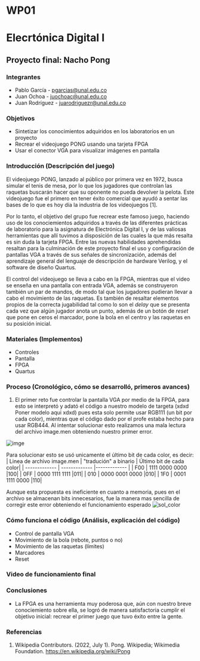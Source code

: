 # WP01

# Elecrtónica Digital I
## Proyecto final: Nacho Pong

### Integrantes

- Pablo García - pgarcias@unal.edu.co
- Juan Ochoa - juochoac@unal.edu.co
- Juan Rodríguez - juarodriguezr@unal.edu.co

### Objetivos

- Sintetizar los conocimientos adquiridos en los laboratorios en un proyecto
- Recrear el videojuego PONG usando una tarjeta FPGA
- Usar el conector VGA para visualizar imágenes en pantalla

### Introducción (Descripción del juego)

El videojuego PONG, lanzado al público por primera vez en 1972, busca simular el tenis de mesa, por lo que los jugadores que controlan las raquetas buscarán hacer que su oponente no pueda devolver la pelota. Este videojuego fue el primero en tener éxito comercial que ayudó a sentar las bases de lo que es hoy día la industria de los videojuegos [1].

Por lo tanto, el objetivo del grupo fue recrear este famoso juego, haciendo uso de los conociemientos adquiridos a través de las diferentes prácticas de laboratorio para la asignatura de Electrónica Digital I, y de las valiosas herramientas que allí tuvimos a disposición de las cuales la que más resalta es sin duda la tarjeta FPGA. Entre las nuevas habilidades aprehendidas resaltan para la culminación de este proyecto final el uso y configuración de pantallas VGA a través de sus señales de sincronización, además del aprendizaje general del lenguaje de descripción de hardware Verilog, y el software de diseño Quartus.

El control del videojuego se lleva a cabo en la FPGA, mientras que el video se enseña en una pantalla con entrada VGA, además se construyeron también un par de mandos, de modo tal que los jugadores pudieran llevar a cabo el movimiento de las raquetas. Es también de resaltar elementos propios de la correcta jugabilidad tal como lo son el *delay* que se presenta cada vez que algún jugador anota un punto, además de un botón de *reset* que pone en ceros el marcador, pone la bola en el centro y las raquetas en su posición inicial.

### Materiales (Implementos)

- Controles
- Pantalla
- FPGA
- Quartus

### Proceso (Cronológico, cómo se desarrolló, primeros avances)

1. El primer reto fue controlar la pantalla VGA por medio de la FPGA, para esto se interpretó y adató el código a nuestro modelo de targeta (xdxd Poner modelo aqui xdxd) pues esta solo permite usar RGB111 (un bit por cada color), mientras que el código dado por el profe estaba hecho para usar RGB444. Al intentar solucionar esto realizamos una mala lectura del archivo image.men obteniendo nuestro primer error.

![imge](https://drive.google.com/file/d/1xt1JGIudd_YySVoKluy4L0au-sJ6Dccd/view)

Para solucionar esto se usó unicamente el último bit de cada color, es decir:
| Linea de archivo image.men | "tradución" a binario | Último bit de cada color|
| ------------- | ------------- |------------- |
| F00  | 1111 0000 0000 |100|
| 0FF  | 0000 1111 1111  |011|
| 010  | 0000 0001 0000  |010|
| 1F0  | 0001 1111 0000  |110|

Aunque esta propuesta es ineficiente en cuanto a memoria, pues en el archivo se almacenan bits innecesarios, fue la manera mas sencilla de corregir este error obteniendo el funcionamiento esperado
![sol_color](https://drive.google.com/file/d/1KQxNt5KF9C4R94iT3SKMFpWdjD0D9irV/view?usp=sharing)

### Cómo funciona el código (Análisis, explicación del código)

- Control de pantalla VGA
- Movimiento de la bola (rebote, puntos o no)
- Movimiento de las raquetas (límites)
- Marcadores
- Reset

### Video de funcionamiento final

### Conclusiones

- La FPGA es una herramienta muy poderosa que, aún con nuestro breve conociemiento sobre ella, se logró de manera satisfactoria cumplir el objetivo inicial: recrear el primer juego que tuvo éxito entre la gente.

### Referencias

1. Wikipedia Contributors. (2022, July 1). Pong. Wikipedia; Wikimedia Foundation. https://en.wikipedia.org/wiki/Pong

‌
